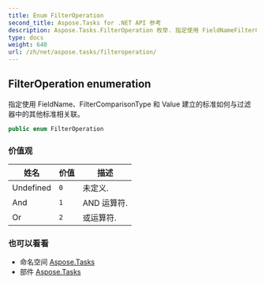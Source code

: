 ```yaml
---
title: Enum FilterOperation
second_title: Aspose.Tasks for .NET API 参考
description: Aspose.Tasks.FilterOperation 枚举. 指定使用 FieldNameFilterComparisonType 和 Value 建立的标准如何与过滤器中的其他标准相关联
type: docs
weight: 640
url: /zh/net/aspose.tasks/filteroperation/
---
```

## FilterOperation enumeration

指定使用 FieldName、FilterComparisonType 和 Value 建立的标准如何与过滤器中的其他标准相关联。

```csharp
public enum FilterOperation
```

### 价值观

| 姓名 | 价值 | 描述 |
| --- | --- | --- |
| Undefined | `0` | 未定义. |
| And | `1` | AND 运算符. |
| Or | `2` | 或运算符. |

### 也可以看看

* 命名空间 [Aspose.Tasks](../../aspose.tasks/)
* 部件 [Aspose.Tasks](../../)


